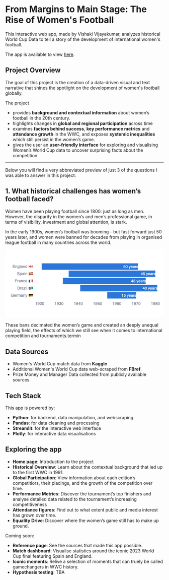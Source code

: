 # From Margins to Main Stage: The Rise of Women's Football

This interactive web app, made by Vishaki Vijayakumar, analyzes historical World Cup Data to tell a story of the development of international women's football.

The app is available to view [here](https://marginstomainstage.streamlit.app/).

## Project Overview

The goal of this project is the creation of a data-driven visual and text narrative that shines the spotlight on the development of women's football globally. 

The project 
- provides **background and contextual information** about women’s football in the 20th century.
- highlights changes in  **global and regional participation** across time 
- examines **factors behind success**, **key performance metrics** and **attendance growth** in the WWC, and exposes  **systemic inequalities** which still persist in the women’s game.
- gives the user an **user-friendly interface** for exploring and visualising Women’s World Cup data to uncover surprising facts about the competition.

--- 

Below you will find a very abbreviated preview of just 3 of the questions I was able to answer in this project:


## 1. What historical challenges has women’s football faced?

Women have been playing football since 1800: just as long as men. However, the disparity in the women’s and men’s professional game, in terms of visibility, investment and global attention, is stark.

In the early 1900s, women’s football was booming - but fast forward just 50 years later, and women were banned for decades from playing in organised league football in many countries across the world.

![Women’s football Bans](assets/images/football_bans.png)

These bans decimated the women’s game and created an deeply unequal playing field, the effects of which we still see when it comes to international competition and tournaments.termin




## Data Sources

- Women's World Cup match data from **Kaggle**
- Additional Women's World Cup data web-scraped from **FBref**.
- Prize Money and Manager Data collected from publicly available sources.

## Tech Stack

This app is powered by:

- **Python**: for backend, data manipulation, and webscraping
- **Pandas**: for data cleaning and processing
- **Streamlit**: for the interactive web interface
- **Plotly**: for interactive data visualisations


## Exploring the app
- **Home page**: Introduction to the project 
- **Historical Overview**: Learn about the contextual background that led up to the first WWC in 1991.
- **Global Participation**: View information about each edition’s competitiors, their placings, and the growth of the competition over time.
- **Performance Metrics**: Discover the tournament’s top finishers and analyse detailed data related to the tournament’s increasing competitiveness
- **Attendance figures**: Find out to what extent public and media interest has grown over time.
- **Equality Drive**: Discover where the women’s game still has to make up ground.


Coming soon:

- **Reference page**: See the sources that made this app possible.
- **Match dashboard**: Visualise statistics around the iconic 2023 World Cup final featuring Spain and England.
- **Iconic moments**: Relive a selection of moments that can truely be called gamechangers in WWC history.
- **Hypothesis testing**: TBA
